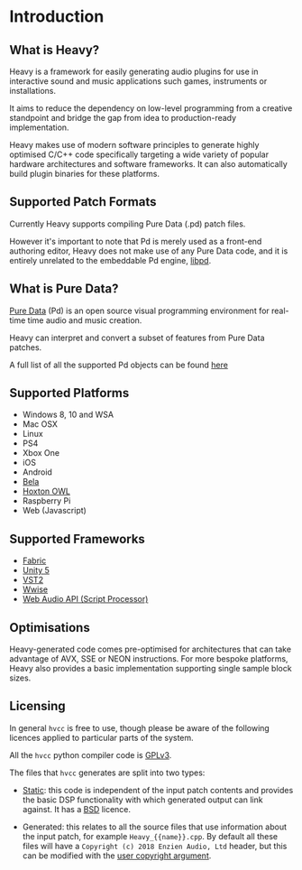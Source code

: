# Introduction

## What is Heavy?
Heavy is a framework for easily generating audio plugins for use in interactive sound and music applications such games, instruments or installations.

It aims to reduce the dependency on low-level programming from a creative standpoint and bridge the gap from idea to production-ready implementation.

Heavy makes use of modern software principles to generate highly optimised C/C++ code specifically targeting a wide variety of popular hardware architectures and software frameworks. It can also automatically build plugin binaries for these platforms.

## Supported Patch Formats

Currently Heavy supports compiling Pure Data (.pd) patch files.

However it's important to note that Pd is merely used as a front-end authoring editor, Heavy does not make use of any Pure Data code, and it is entirely unrelated to the embeddable Pd engine, [libpd](https://github.com/libpd/libpd).

## What is Pure Data?
[Pure Data](http://msp.ucsd.edu/software.html) (Pd) is an open source visual programming environment for real-time time audio and music creation.

Heavy can interpret and convert a subset of features from Pure Data patches.

A full list of all the supported Pd objects can be found [here](/docs/14.Supported_vanilla_objects.md)


## Supported Platforms
* Windows 8, 10 and WSA
* Mac OSX
* Linux
* PS4
* Xbox One
* iOS
* Android
* [Bela](http://bela.io)
* [Hoxton OWL](http://hoxtonowl.com)
* Raspberry Pi
* Web (Javascript)

## Supported Frameworks
* [Fabric](http://www.tazman-audio.co.uk)
* [Unity 5](https://unity3d.com)
* [VST2](https://www.steinberg.net/en/products/vst.html)
* [Wwise](https://www.audiokinetic.com)
* [Web Audio API (Script Processor)](https://developer.mozilla.org/en-US/docs/Web/API/ScriptProcessorNode)

## Optimisations
Heavy-generated code comes pre-optimised for architectures that can take advantage of AVX, SSE or NEON instructions. For more bespoke platforms, Heavy also provides a basic implementation supporting single sample block sizes.

## Licensing

In general `hvcc` is free to use, though please be aware of the following licences applied to particular parts of the system.

All the `hvcc` python compiler code is [GPLv3](https://github.com/enzienaudio/hvcc/blob/master/LICENSE).

The files that `hvcc` generates are split into two types:

* [Static](https://github.com/enzienaudio/hvcc/tree/master/generators/ir2c/static): this code is independent of the input patch contents and provides the basic DSP functionality with which generated output can link against. It has a [BSD](https://github.com/enzienaudio/hvcc/blob/master/generators/ir2c/static/HeavyContext.hpp#L2) licence.

* Generated: this relates to all the source files that use information about the input patch, for example `Heavy_{{name}}.cpp`. By default all these files will have a `Copyright (c) 2018 Enzien Audio, Ltd` header, but this can be modified with the [user copyright argument](https://github.com/enzienaudio/hvcc#--copyright-user-copyright).

